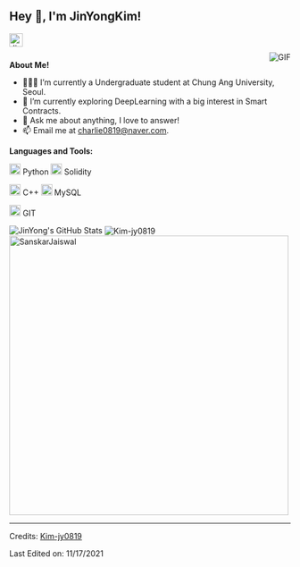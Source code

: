 <h2 title="hehehe"> Hey 👋, I'm JinYongKim!</h2>

<a href="https://www.linkedin.com/in/%EC%A7%84%EC%9A%A9-%EA%B9%80-09b17321a/">
  <img align="left" alt="JinYong's LinkedIn" width="24px" src="https://img.icons8.com/nolan/96/linkedin.png" />
</a>






<br />
<br />


 

  <img align="right" alt="GIF" src="https://media.giphy.com/media/LmNwrBhejkK9EFP504/giphy.gif" />

**About Me!**

- 👨🏽‍💻 I’m currently a Undergraduate student at Chung Ang University, Seoul.
- 🌱 I’m currently exploring DeepLearning with a big interest in Smart Contracts. 
- 💬 Ask me about anything, I love to answer!
- 📫 Email me at [charlie0819@naver.com](charlie0819@naver.com).



**Languages and Tools:**  


<code><img height="20" src="https://img.icons8.com/nolan/96/python.png"></code> Python
<code><img height="20" src="https://img.icons8.com/nolan/96/ethereum.png"></code> Solidity

<code><img height="20" src="https://img.icons8.com/nolan/96/c-plus-plus.png"></code> C++
<code><img height="20" src="https://img.icons8.com/nolan/96/sql.png"></code> MySQL

<code><img height="20" src="https://img.icons8.com/nolan/96/git.png"></code> GIT

<img src="https://github-readme-stats.vercel.app/api?username=Kim-jy0819&show_icons=true&hide_border=true&count_private=true&theme=shades-of-purple&icon_color=fad000" alt="JinYong's GitHub Stats">
<img align="center" src="https://github-readme-streak-stats.herokuapp.com/?user=sanskarjaiswal2001&count_private=true&theme=radical" alt="Kim-jy0819" />
<img align="center" width=500 src="https://github-readme-stats.vercel.app/api/top-langs/?username=Kim-jy0819&count_private=true&theme=radical" alt="SanskarJaiswal" />

-----
Credits: [Kim-jy0819](https://github.com/sanskarjaiswal2001)

Last Edited on: 11/17/2021
